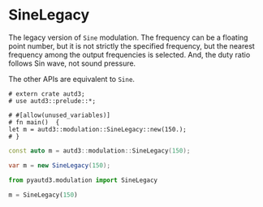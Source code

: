 # SineLegacy

The legacy version of `Sine` modulation.
The frequency can be a floating point number, but it is not strictly the specified frequency, but the nearest frequency among the output frequencies is selected.
And, the duty ratio follows Sin wave, not sound pressure.

The other APIs are equivalent to `Sine`.

```rust,edition2021
# extern crate autd3;
# use autd3::prelude::*;

# #[allow(unused_variables)]
# fn main()  {
let m = autd3::modulation::SineLegacy::new(150.);
# }
```

```cpp
const auto m = autd3::modulation::SineLegacy(150);
```

```cs
var m = new SineLegacy(150);
```

```python
from pyautd3.modulation import SineLegacy

m = SineLegacy(150)
```
